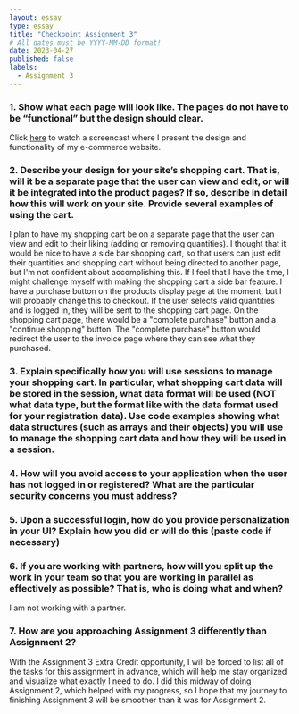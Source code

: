 ```yaml
---
layout: essay
type: essay
title: "Checkpoint Assignment 3"
# All dates must be YYYY-MM-DD format!
date: 2023-04-27
published: false
labels:
  - Assignment 3
---
```


### 1. Show what each page will look like. The pages do not have to be “functional” but the design should clear.

Click [here]() to watch a screencast where I present the design and functionality of my e-commerce website. 

### 2. Describe your design for your site’s shopping cart. That is, will it be a separate page that the user can view and edit, or will it be integrated into the product pages? If so, describe in detail how this will work on your site. Provide several examples of using the cart.

I plan to have my shopping cart be on a separate page that the user can view and edit to their liking (adding or removing quantities). I thought that it would be nice to have a side bar shopping cart, so that users can just edit their quantities and shopping cart without being directed to another page, but I'm not confident about accomplishing this. If I feel that I have the time, I might challenge myself with making the shopping cart a side bar feature. I have a purchase button on the products display page at the moment, but I will probably change this to checkout. If the user selects valid quantities and is logged in, they will be sent to the shopping cart page. On the shopping cart page, there would be a "complete purchase" button and a "continue shopping" button. The "complete purchase" button would redirect the user to the invoice page where they can see what they purchased. 

### 3. Explain specifically how you will use sessions to manage your shopping cart. In particular, what shopping cart data will be stored in the session, what data format will be used (NOT what data type, but the format like with the data format used for your registration data). Use code examples showing what data structures (such as arrays and their objects) you will use to manage the shopping cart data and how they will be used in a session.



### 4. How will you avoid access to your application when the user has not logged in or registered? What are the particular security concerns you must address?



### 5. Upon a successful login, how do you provide personalization in your UI? Explain how you did or will do this (paste code if necessary)



### 6. If you are working with partners, how will you split up the work in your team so that you are working in parallel as effectively as possible? That is, who is doing what and when?

I am not working with a partner. 

### 7. How are you approaching Assignment 3 differently than Assignment 2?

With the Assignment 3 Extra Credit opportunity, I will be forced to list all of the tasks for this assignment in advance, which will help me stay organized and visualize what exactly I need to do. I did this midway of doing Assignment 2, which helped with my progress, so I hope that my journey to finishing Assignment 3 will be smoother than it was for Assignment 2. 
